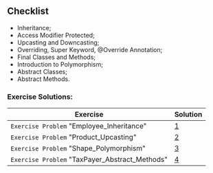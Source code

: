 ## Checklist

- Inheritance;
- Access Modifier Protected;
- Upcasting and Downcasting;
- Overriding, Super Keyword, @Override Annotation;
- Final Classes and Methods;
- Introduction to Polymorphism;
- Abstract Classes;
- Abstract Methods.

### Exercise Solutions:

| **Exercise**                                   | **Solution**                                                                                                                                                 |
|------------------------------------------------|--------------------------------------------------------------------------------------------------------------------------------------------------------------|
| `Exercise Problem` "Employee_Inheritance"      | [1](https://github.com/souzafcharles/Complete-Java-Object-Oriented-Programming-and-Projects/tree/main/Section_K11_Inheritance_and_Polymorphism/Exercise01) |
| `Exercise Problem` "Product_Upcasting"         | [2](https://github.com/souzafcharles/Complete-Java-Object-Oriented-Programming-and-Projects/tree/main/Section_K11_Inheritance_and_Polymorphism/Exercise02) |
| `Exercise Problem` "Shape_Polymorphism"        | [3](https://github.com/souzafcharles/Complete-Java-Object-Oriented-Programming-and-Projects/tree/main/Section_K11_Inheritance_and_Polymorphism/Exercise03) |
| `Exercise Problem` "TaxPayer_Abstract_Methods" | [4](https://github.com/souzafcharles/Complete-Java-Object-Oriented-Programming-and-Projects/tree/main/Section_K11_Inheritance_and_Polymorphism/Exercise04) |



